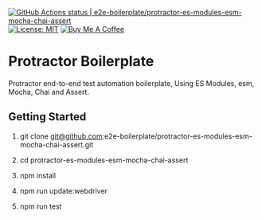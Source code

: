 [![GitHub Actions status | e2e-boilerplate/protractor-es-modules-esm-mocha-chai-assert](https://github.com/e2e-boilerplate/protractor-es-modules-esm-mocha-chai-assert/workflows/protractor-es-modules-esm-mocha-chai-assert/badge.svg)](https://github.com/e2e-boilerplate/protractor-es-modules-esm-mocha-chai-assert/actions?workflow=protractor-es-modules-esm-mocha-chai-assert) [![License: MIT](https://img.shields.io/badge/License-MIT-yellow.svg)](https://opensource.org/licenses/MIT) [![Buy Me A Coffee](https://img.shields.io/badge/buy-me%20coffee-orange)](https://www.buymeacoffee.com/xgirma)
    
# Protractor Boilerplate
    
Protractor end-to-end test automation boilerplate, Using ES Modules, esm, Mocha, Chai and Assert.
    
## Getting Started
    
1. git clone git@github.com:e2e-boilerplate/protractor-es-modules-esm-mocha-chai-assert.git
    
2. cd protractor-es-modules-esm-mocha-chai-assert
    
3. npm install
    
4. npm run update:webdriver
    
5. npm run test